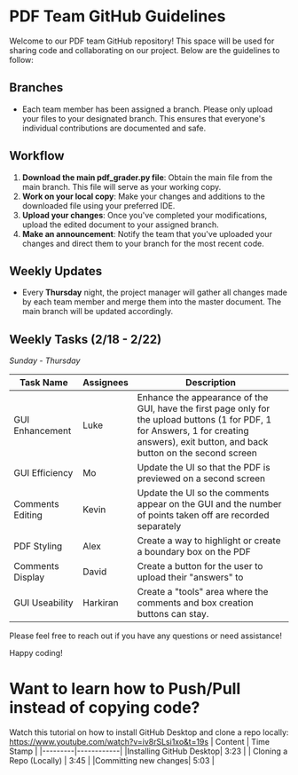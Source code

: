 # PDF Team GitHub Guidelines

Welcome to our PDF team GitHub repository! This space will be used for sharing code and collaborating on our project. Below are the guidelines to follow:

## Branches
- Each team member has been assigned a branch. Please only upload your files to your designated branch. This ensures that everyone's individual contributions are documented and safe.

## Workflow
1. **Download the main pdf_grader.py file**: Obtain the main file from the main branch. This file will serve as your working copy.
2. **Work on your local copy**: Make your changes and additions to the downloaded file using your preferred IDE.
3. **Upload your changes**: Once you've completed your modifications, upload the edited document to your assigned branch.
4. **Make an announcement**: Notify the team that you've uploaded your changes and direct them to your branch for the most recent code.

## Weekly Updates
- Every **Thursday** night, the project manager will gather all changes made by each team member and merge them into the master document. The main branch will be updated accordingly.

## Weekly Tasks (2/18 - 2/22)
*Sunday - Thursday*

| Task Name | Assignees | Description |
|-------------|-------------|-------------|
| GUI Enhancement | Luke | Enhance the appearance of the GUI, have the first page only for the upload buttons (1 for PDF, 1 for Answers, 1 for creating answers), exit button, and back button on the second screen |
| GUI Efficiency | Mo | Update the UI so that the PDF is previewed on a second screen |
| Comments Editing | Kevin | Update the UI so the comments appear on the GUI and the number of points taken off are recorded separately |
| PDF Styling | Alex | Create a way to highlight or create a boundary box on the PDF |
| Comments Display | David | Create a button for the user to upload their "answers" to |
| GUI Useability | Harkiran | Create a "tools" area where the comments and box creation buttons can stay. |

Please feel free to reach out if you have any questions or need assistance!

Happy coding!



# Want to learn how to Push/Pull instead of copying code?
Watch this tutorial on how to install GitHub Desktop and clone a repo locally: https://www.youtube.com/watch?v=iv8rSLsi1xo&t=19s
| Content | Time Stamp |
|---------|------------|
|Installing GitHub Desktop| 3:23 |
| Cloning a Repo (Locally) | 3:45 |
|Committing new changes| 5:03 |
